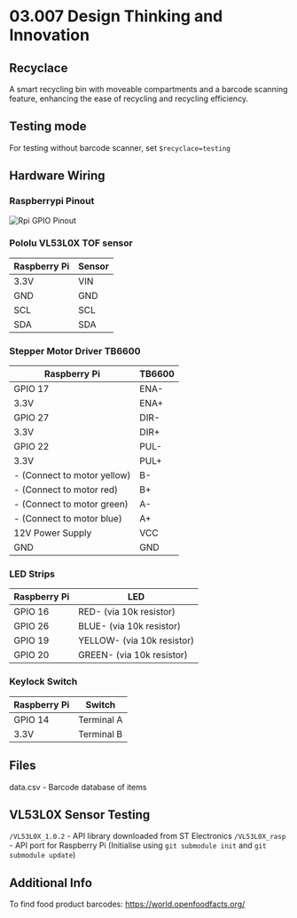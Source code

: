 # 03.007 Design Thinking and Innovation
## Recyclace
A smart recycling bin with moveable compartments and a barcode scanning feature, enhancing the ease of recycling and recycling efficiency.

## Testing mode
For testing without barcode scanner, set `$recyclace=testing`

## Hardware Wiring
### Raspberrypi Pinout
![Rpi GPIO Pinout](https://www.raspberrypi-spy.co.uk/wp-content/uploads/2012/06/Raspberry-Pi-GPIO-Header-with-Photo.png)
### Pololu VL53L0X TOF sensor
| Raspberry Pi | Sensor |
| ------------ | ------ |
| 3.3V | VIN |
| GND | GND |
| SCL | SCL |
| SDA | SDA |

### Stepper Motor Driver TB6600
| Raspberry Pi                | TB6600 |
| --------------------------- | ------ |
| GPIO 17                     | ENA-   |
| 3.3V                        | ENA+   |
| GPIO 27                     | DIR-   |
| 3.3V                        | DIR+   |
| GPIO 22                     | PUL-   |
| 3.3V                        | PUL+   |
| - (Connect to motor yellow) | B-     |
| - (Connect to motor red)    | B+     |
| - (Connect to motor green)  | A-     |
| - (Connect to motor blue)   | A+     |
| 12V Power Supply            | VCC    |
| GND                         | GND    |

###  LED Strips
| Raspberry Pi                | LED |
| --------------------------- | ------ |
| GPIO 16                     | RED- (via 10k resistor) |
| GPIO 26                     | BLUE- (via 10k resistor) |
| GPIO 19                     | YELLOW- (via 10k resistor) |
| GPIO 20                     | GREEN- (via 10k resistor) |

### Keylock Switch
| Raspberry Pi                | Switch |
| --------------------------- | ------ |
| GPIO 14                     | Terminal A |
| 3.3V                        | Terminal B |


## Files

data.csv - Barcode database of items

## VL53L0X Sensor Testing
`/VL53L0X_1.0.2` - API library downloaded from ST Electronics
`/VL53L0X_rasp` - API port for Raspberry Pi (Initialise using `git submodule init` and `git submodule update`)

## Additional Info
To find food product barcodes: https://world.openfoodfacts.org/
